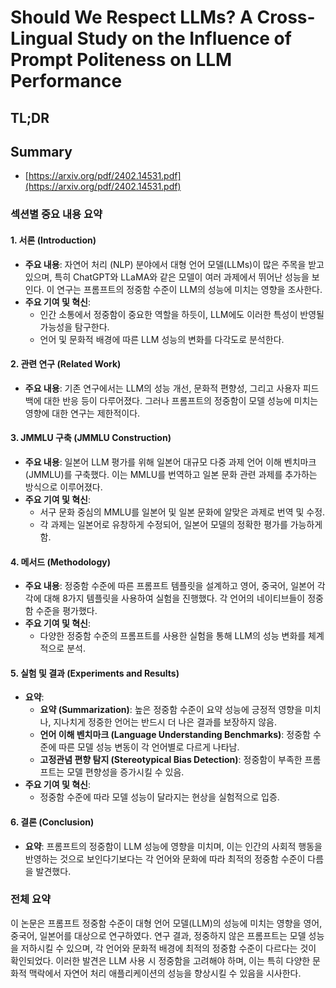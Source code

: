 # Should We Respect LLMs? A Cross-Lingual Study on the Influence of Prompt Politeness on LLM Performance
## TL;DR
## Summary
- [https://arxiv.org/pdf/2402.14531.pdf](https://arxiv.org/pdf/2402.14531.pdf)

### 섹션별 중요 내용 요약

#### 1. **서론 (Introduction)**
- **주요 내용**: 자연어 처리 (NLP) 분야에서 대형 언어 모델(LLMs)이 많은 주목을 받고 있으며, 특히 ChatGPT와 LLaMA와 같은 모델이 여러 과제에서 뛰어난 성능을 보인다. 이 연구는 프롬프트의 정중함 수준이 LLM의 성능에 미치는 영향을 조사한다.
- **주요 기여 및 혁신**:
  - 인간 소통에서 정중함이 중요한 역할을 하듯이, LLM에도 이러한 특성이 반영될 가능성을 탐구한다.
  - 언어 및 문화적 배경에 따른 LLM 성능의 변화를 다각도로 분석한다.

#### 2. **관련 연구 (Related Work)**
- **주요 내용**: 기존 연구에서는 LLM의 성능 개선, 문화적 편향성, 그리고 사용자 피드백에 대한 반응 등이 다루어졌다. 그러나 프롬프트의 정중함이 모델 성능에 미치는 영향에 대한 연구는 제한적이다.
  
#### 3. **JMMLU 구축 (JMMLU Construction)**
- **주요 내용**: 일본어 LLM 평가를 위해 일본어 대규모 다중 과제 언어 이해 벤치마크 (JMMLU)를 구축했다. 이는 MMLU를 번역하고 일본 문화 관련 과제를 추가하는 방식으로 이루어졌다.
- **주요 기여 및 혁신**:
  - 서구 문화 중심의 MMLU를 일본어 및 일본 문화에 알맞은 과제로 번역 및 수정.
  - 각 과제는 일본어로 유창하게 수정되어, 일본어 모델의 정확한 평가를 가능하게 함.

#### 4. **메서드 (Methodology)**
- **주요 내용**: 정중함 수준에 따른 프롬프트 템플릿을 설계하고 영어, 중국어, 일본어 각각에 대해 8가지 템플릿을 사용하여 실험을 진행했다. 각 언어의 네이티브들이 정중함 수준을 평가했다.
- **주요 기여 및 혁신**:
  - 다양한 정중함 수준의 프롬프트를 사용한 실험을 통해 LLM의 성능 변화를 체계적으로 분석.

#### 5. **실험 및 결과 (Experiments and Results)**
- **요약**:
  - **요약 (Summarization)**: 높은 정중함 수준이 요약 성능에 긍정적 영향을 미치나, 지나치게 정중한 언어는 반드시 더 나은 결과를 보장하지 않음.
  - **언어 이해 벤치마크 (Language Understanding Benchmarks)**: 정중함 수준에 따른 모델 성능 변동이 각 언어별로 다르게 나타남.
  - **고정관념 편향 탐지 (Stereotypical Bias Detection)**: 정중함이 부족한 프롬프트는 모델 편향성을 증가시킬 수 있음.
- **주요 기여 및 혁신**:
  - 정중함 수준에 따라 모델 성능이 달라지는 현상을 실험적으로 입증.

#### 6. **결론 (Conclusion)**
- **요약**: 프롬프트의 정중함이 LLM 성능에 영향을 미치며, 이는 인간의 사회적 행동을 반영하는 것으로 보인다기보다는 각 언어와 문화에 따라 최적의 정중함 수준이 다름을 발견했다.

### 전체 요약
이 논문은 프롬프트 정중함 수준이 대형 언어 모델(LLM)의 성능에 미치는 영향을 영어, 중국어, 일본어를 대상으로 연구하였다. 연구 결과, 정중하지 않은 프롬프트는 모델 성능을 저하시킬 수 있으며, 각 언어와 문화적 배경에 최적의 정중함 수준이 다르다는 것이 확인되었다. 이러한 발견은 LLM 사용 시 정중함을 고려해야 하며, 이는 특히 다양한 문화적 맥락에서 자연어 처리 애플리케이션의 성능을 향상시킬 수 있음을 시사한다.